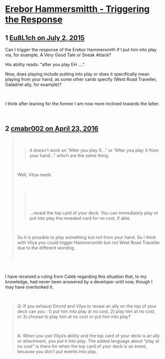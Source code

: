 # [Erebor Hammersmitth - Triggering the Response](https://community.fantasyflightgames.com/topic/181670-erebor-hammersmitth-triggering-the-response/)

## 1 [Eu8L1ch on July 2, 2015](https://community.fantasyflightgames.com/topic/181670-erebor-hammersmitth-triggering-the-response/?do=findComment&comment=1678921)

Can I trigger the response of the Erebor Hammersmith if I put him into play via, for example, A Very Good Tale or Sneak Attack?

His ability reads: "after you play EH ....".

Now, does playing include putting into play or does it specifically mean playing from your hand, as some other cards specify (West Road Traveller, Galadriel ally, for example)?

 

I think after leaning for the former I am now more inclined towards the latter.

 

## 2 [cmabr002 on April 23, 2016](https://community.fantasyflightgames.com/topic/181670-erebor-hammersmitth-triggering-the-response/?do=findComment&comment=2183346)

>  
> 
> > It doesn't work on "After you play X..." or "After you play X from your hand..." which are the same thing.
> 
>  
> 
> Well, Vilya reads 
> 
>  
> 
> >  
> > 
> >  
> > 
> > ...reveal the top card of your deck. You can immediately play or put into play the revealed card for no cost, if able.
> 
>  
> 
> So it is possible to play something but not from your hand. So I think with Vilya you could trigger Hammersmith but not West Road Traveller due to the different wording.
> 
>  

 

I have received a ruling from Caleb regarding this situation that, to my knowledge, had never been answered by a developer until now, though I may have overlooked it.

 

> Q: If you exhaust Elrond and Vilya to reveal an ally on the top of your deck can you : 1) put him into play at no cost, 2) play him at no cost, or 3) choose to play him at no cost or put him into play?
> 
>  
> 
> A: When you use Vilya’s ability and the top card of your deck is an ally or attachment, you put it into play. The added language about “play at no cost” is there for when the top card of your deck is an event, because you don’t put events into play.

